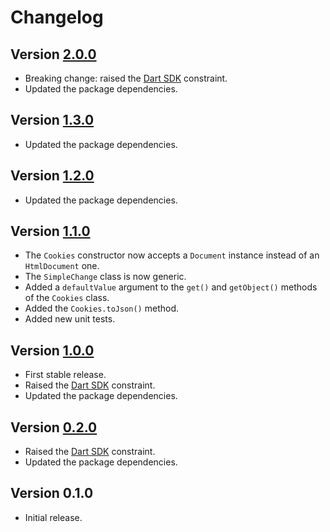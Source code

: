 # Changelog

## Version [2.0.0](https://github.com/cedx/biscuits.dart/compare/v1.3.0...v2.0.0)
- Breaking change: raised the [Dart SDK](https://www.dartlang.org/tools/sdk) constraint.
- Updated the package dependencies.

## Version [1.3.0](https://github.com/cedx/biscuits.dart/compare/v1.2.0...v1.3.0)
- Updated the package dependencies.

## Version [1.2.0](https://github.com/cedx/biscuits.dart/compare/v1.1.0...v1.2.0)
- Updated the package dependencies.

## Version [1.1.0](https://github.com/cedx/biscuits.dart/compare/v1.0.0...v1.1.0)
- The `Cookies` constructor now accepts a `Document` instance instead of an `HtmlDocument` one.
- The `SimpleChange` class is now generic.
- Added a `defaultValue` argument to the `get()` and `getObject()` methods of the `Cookies` class.
- Added the `Cookies.toJson()` method.
- Added new unit tests.

## Version [1.0.0](https://github.com/cedx/biscuits.dart/compare/v0.2.0...v1.0.0)
- First stable release.
- Raised the [Dart SDK](https://www.dartlang.org/tools/sdk) constraint.
- Updated the package dependencies.

## Version [0.2.0](https://github.com/cedx/biscuits.dart/compare/v0.1.0...v0.2.0)
- Raised the [Dart SDK](https://www.dartlang.org/tools/sdk) constraint.
- Updated the package dependencies.

## Version 0.1.0
- Initial release.
